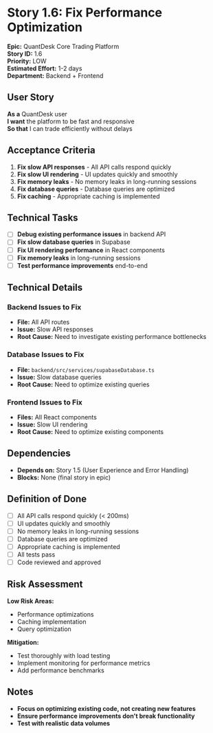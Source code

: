 # Story 1.6: Fix Performance Optimization

**Epic:** QuantDesk Core Trading Platform  
**Story ID:** 1.6  
**Priority:** LOW  
**Estimated Effort:** 1-2 days  
**Department:** Backend + Frontend  

## User Story

**As a** QuantDesk user  
**I want** the platform to be fast and responsive  
**So that** I can trade efficiently without delays

## Acceptance Criteria

1. **Fix slow API responses** - All API calls respond quickly
2. **Fix slow UI rendering** - UI updates quickly and smoothly
3. **Fix memory leaks** - No memory leaks in long-running sessions
4. **Fix database queries** - Database queries are optimized
5. **Fix caching** - Appropriate caching is implemented

## Technical Tasks

- [ ] **Debug existing performance issues** in backend API
- [ ] **Fix slow database queries** in Supabase
- [ ] **Fix UI rendering performance** in React components
- [ ] **Fix memory leaks** in long-running sessions
- [ ] **Test performance improvements** end-to-end

## Technical Details

### Backend Issues to Fix
- **File:** All API routes
- **Issue:** Slow API responses
- **Root Cause:** Need to investigate existing performance bottlenecks

### Database Issues to Fix
- **File:** `backend/src/services/supabaseDatabase.ts`
- **Issue:** Slow database queries
- **Root Cause:** Need to optimize existing queries

### Frontend Issues to Fix
- **Files:** All React components
- **Issue:** Slow UI rendering
- **Root Cause:** Need to optimize existing components

## Dependencies

- **Depends on:** Story 1.5 (User Experience and Error Handling)
- **Blocks:** None (final story in epic)

## Definition of Done

- [ ] All API calls respond quickly (< 200ms)
- [ ] UI updates quickly and smoothly
- [ ] No memory leaks in long-running sessions
- [ ] Database queries are optimized
- [ ] Appropriate caching is implemented
- [ ] All tests pass
- [ ] Code reviewed and approved

## Risk Assessment

**Low Risk Areas:**
- Performance optimizations
- Caching implementation
- Query optimization

**Mitigation:**
- Test thoroughly with load testing
- Implement monitoring for performance metrics
- Add performance benchmarks

## Notes

- **Focus on optimizing existing code, not creating new features**
- **Ensure performance improvements don't break functionality**
- **Test with realistic data volumes**
